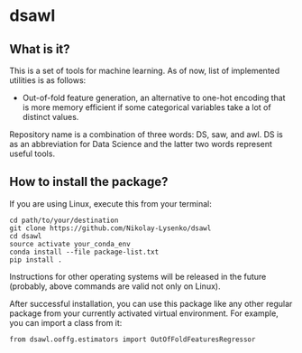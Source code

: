 # dsawl

## What is it?
This is a set of tools for machine learning. As of now, list of implemented utilities is as follows:
* Out-of-fold feature generation, an alternative to one-hot encoding that is more memory efficient if some categorical variables take a lot of distinct values.

Repository name is a combination of three words: DS, saw, and awl. DS is as an abbreviation for Data Science and the latter two words represent useful tools.


## How to install the package?
If you are using Linux, execute this from your terminal:
```
cd path/to/your/destination
git clone https://github.com/Nikolay-Lysenko/dsawl
cd dsawl
source activate your_conda_env
conda install --file package-list.txt
pip install .
```

Instructions for other operating systems will be released in the future (probably, above commands are valid not only on Linux).

After successful installation, you can use this package like any other regular package from your currently activated virtual environment. For example, you can import a class from it:
```
from dsawl.ooffg.estimators import OutOfFoldFeaturesRegressor
```
